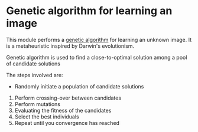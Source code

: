 # Genetic algorithm for learning an image

This module performs a [genetic algorithm](https://en.wikipedia.org/wiki/Genetic_algorithm) for learning an unknown image.
It is a metaheuristic inspired by Darwin's evolutionism.

Genetic algorithm is used to find a close-to-optimal solution among a pool of candidate solutions

The steps involved are:

+ Randomly initiate a population of candidate solutions
1. Perform crossing-over between candidates
2. Perform mutations
3. Evaluating the fitness of the candidates
4. Select the best individuals
5. Repeat until you convergence has reached

